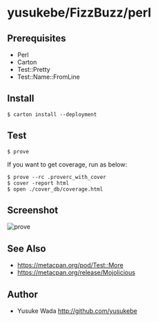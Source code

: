 # yusukebe/FizzBuzz/perl

## Prerequisites

* Perl
* Carton
* Test::Pretty
* Test::Name::FromLine

## Install

```
$ carton install --deployment
```

## Test

```
$ prove
```

If you want to get coverage, run as below:

```
$ prove --rc .proverc_with_cover
$ cover -report html
$ open ./cover_db/coverage.html 
```

## Screenshot

![prove](https://cloud.githubusercontent.com/assets/10682/14633691/bc4ac212-0659-11e6-89fd-c2c0d3ab76f9.png)

## See Also

* <https://metacpan.org/pod/Test::More>
* <https://metacpan.org/release/Mojolicious>

## Author

* Yusuke Wada <http://github.com/yusukebe>

